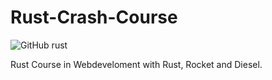 # Rust-Crash-Course
![GitHub rust](https://img.shields.io/github/languages/top/{WinstonInRust}/{Rust-Crash-Course}?color=pink) 

Rust Course in Webdeveloment with Rust, Rocket and Diesel. 
